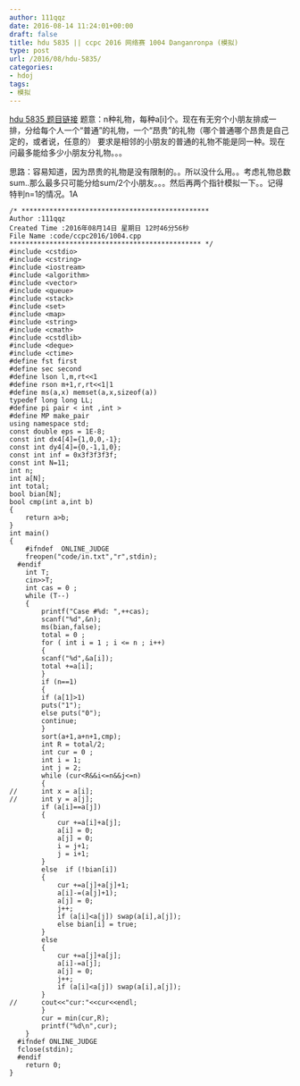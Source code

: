 ```yaml
---
author: 111qqz
date: 2016-08-14 11:24:01+00:00
draft: false
title: hdu 5835 || ccpc 2016 网络赛 1004 Danganronpa (模拟)
type: post
url: /2016/08/hdu-5835/
categories:
- hdoj
tags:
- 模拟
---
```


[hdu 5835 题目链接](http://acm.hdu.edu.cn/showproblem.php?pid=5835)
题意：n种礼物，每种a[i]个。现在有无穷个小朋友排成一排，分给每个人一个“普通”的礼物，一个“昂贵”的礼物（哪个普通哪个昂贵是自己定的，或者说，任意的） 要求是相邻的小朋友的普通的礼物不能是同一种。现在问最多能给多少小朋友分礼物。。。

思路：容易知道，因为昂贵的礼物是没有限制的。。所以没什么用。。考虑礼物总数sum..那么最多只可能分给sum/2个小朋友。。。然后再两个指针模拟一下。。记得特判n=1的情况。1A

    
    /* ***********************************************
    Author :111qqz
    Created Time :2016年08月14日 星期日 12时46分56秒
    File Name :code/ccpc2016/1004.cpp
    ************************************************ */
    #include <cstdio>
    #include <cstring>
    #include <iostream>
    #include <algorithm>
    #include <vector>
    #include <queue>
    #include <stack>
    #include <set>
    #include <map>
    #include <string>
    #include <cmath>
    #include <cstdlib>
    #include <deque>
    #include <ctime>
    #define fst first
    #define sec second
    #define lson l,m,rt<<1
    #define rson m+1,r,rt<<1|1
    #define ms(a,x) memset(a,x,sizeof(a))
    typedef long long LL;
    #define pi pair < int ,int >
    #define MP make_pair
    using namespace std;
    const double eps = 1E-8;
    const int dx4[4]={1,0,0,-1};
    const int dy4[4]={0,-1,1,0};
    const int inf = 0x3f3f3f3f;
    const int N=11;
    int n;
    int a[N];
    int total;
    bool bian[N];
    bool cmp(int a,int b)
    {
        return a>b;
    }
    int main()
    {
    	#ifndef  ONLINE_JUDGE 
    	freopen("code/in.txt","r",stdin);
      #endif
    	int T;
    	cin>>T;
    	int cas = 0 ;
    	while (T--)
    	{
    	    printf("Case #%d: ",++cas);
    	    scanf("%d",&n);
    	    ms(bian,false);
    	    total = 0 ;
    	    for ( int i = 1 ; i <= n ; i++)
    	    {
    		scanf("%d",&a[i]);
    		total +=a[i];
    	    }
    	    if (n==1)
    	    {
    		if (a[1]>1)
    		puts("1");
    		else puts("0");
    		continue;
    	    }
    	    sort(a+1,a+n+1,cmp);
    	    int R = total/2;
    	    int cur = 0 ;
    	    int i = 1;
    	    int j = 2;
    	    while (cur<R&&i<=n&&j<=n)
    	    {
    //		int x = a[i];
    //		int y = a[j];
    		if (a[i]==a[j])
    		{
    		    cur +=a[i]+a[j];
    		    a[i] = 0;
    		    a[j] = 0;
    		    i = j+1;
    		    j = i+1;
    		}
    		else  if (!bian[i])
    		{
    		    cur +=a[j]+a[j]+1;
    		    a[i]-=(a[j]+1);
    		    a[j] = 0;
    		    j++;
    		    if (a[i]<a[j]) swap(a[i],a[j]);
    		    else bian[i] = true;
    		}
    		else
    		{
    		    cur +=a[j]+a[j];
    		    a[i]-=a[j];
    		    a[j] = 0;
    		    j++;
    		    if (a[i]<a[j]) swap(a[i],a[j]);
    		}
    //		cout<<"cur:"<<cur<<endl;
    	    }
    	    cur = min(cur,R);
    	    printf("%d\n",cur);
    	}
      #ifndef ONLINE_JUDGE  
      fclose(stdin);
      #endif
        return 0;
    }
    





